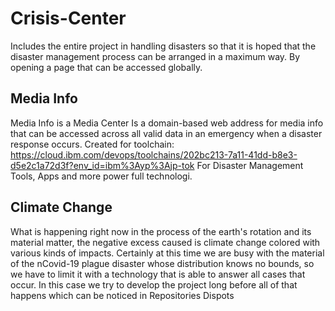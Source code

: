 # Crisis-Center
Includes the entire project in handling disasters so that it is hoped that the disaster management process can be arranged in a maximum way. By opening a page that can be accessed globally.
## Media Info
Media Info is a Media Center Is a domain-based web address for media info that can be accessed across all valid data in an emergency when a disaster response occurs.
Created for toolchain: https://cloud.ibm.com/devops/toolchains/202bc213-7a11-41dd-b8e3-d5e2c1a72d3f?env_id=ibm%3Ayp%3Ajp-tok
For Disaster Management Tools, Apps and more power full technologi.
## Climate Change
What is happening right now in the process of the earth's rotation and its material matter, the negative excess caused is climate change colored with various kinds of impacts. Certainly at this time we are busy with the material of the nCovid-19 plague disaster whose distribution knows no bounds, so we have to limit it with a technology that is able to answer all cases that occur. In this case we try to develop the project long before all of that happens which can be noticed in Repositories Dispots
